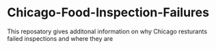 # Chicago-Food-Inspection-Failures
This reposatory gives additonal information on why Chicago resturants failed inspections and where they are
